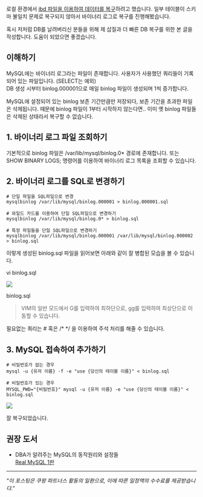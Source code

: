 로컬 환경에서 [ibd 파일을 이용하여 데이터를 복구](https://puleugo.tistory.com/167)하려고 했습니다. 일부 테이블이 스키마 불일치 문제로 복구되지 않아서 바이너리 로그로 복구를 진행해봤습니다.

혹시 저처럼 DB를 날려버리신 분들을 위해 제 삽질과 더 빠른 DB 복구를 위한 본 글을 작성합니다. 도움이 되었으면 좋겠습니다.

## 이해하기

MySQL에는 바이너리 로그라는 파일이 존재합니다. 사용자가 사용했던 쿼리들이 기록되어 있는 파일입니다. (SELECT는 예외)  
DB 생성 시부터 binlog.000001으로 매일 binlog 파일이 생성되며 1씩 증가합니다.

MySQL에 설정되어 있는 binlog 보존 기간만큼만 저장되다, 보존 기간을 초과한 파일은 삭제됩니다. 때문에 binlog 파일이 1부터 시작하지 않는다면.. 이미 옛 binlog 파일들은 삭제된 상태라서 복구할 수 없습니다.

## 1\. 바이너리 로그 파일 조회하기

기본적으로 binlog 파일은 /var/lib/mysql/binlog.0\* 경로에 존재합니다. 또는 SHOW BINARY LOGS; 명령어를 이용하여 바이너리 로그 목록을 조회할 수 있습니다.

## 2\. 바이너리 로그를 SQL로 변경하기

```
# 단일 파일을 SQL파일으로 변경
mysqlbinlog /var/lib/mysql/binlog.000001 > binlog.000001.sql

# 와일드 카드를 이용하여 단일 SQL파일으로 변경하기
mysqlbinlog /var/lib/mysql/binlog.0* > binlog.sql

# 특정 파일들을 단일 SQL파일으로 변경하기
mysqlbinlog /var/lib/mysql/binlog.000001 /var/lib/mysql/binlog.000002 > binlog.sql
```

이렇게 생성된 binlog.sql 파일을 읽어보면 아래와 같이 잘 병합된 모습을 볼 수 있습니다.

vi binlog.sql

![](https://blog.kakaocdn.net/dn/IdzSW/btsth7LpKSX/m91oGl4IjI8JAVqImkC0vK/img.png)

binlog.sql

> VIM의 일반 모드에서 G를 입력하여 최하단으로, gg를 입력하여 최상단으로 이동할 수 있습니다.

필요없는 쿼리는 # 혹은 /\* \*/ 을 이용하여 주석 처리를 해줄 수 있습니다.

## 3\. MySQL 접속하여 추가하기

```
# 비밀번호가 없는 경우
mysql -u {유저 이름} -f -e "use {당신의 테이블 이름}" < binlog.sql

# 비밀번호가 있는 경우
MYSQL_PWD="{비밀번호}" mysql -u {유저 이름} -e "use {당신의 테이블 이름}" < binlog.sql
```

![](https://blog.kakaocdn.net/dn/ScltJ/btstq7pyNn1/T8Fvdfl8oBn1OqdVwV2aaK/img.png)

잘 복구되었습니다.

## 권장 도서

* DBA가 알려주는 MySQL의 동작원리와 설정들  
[Real MySQL 1판](https://link.coupang.com/a/bNdSWv)

---

*"이 포스팅은 쿠팡 파트너스 활동의 일환으로, 이에 따른 일정액의 수수료를 제공받습니다."*